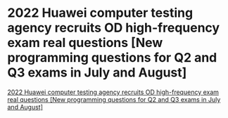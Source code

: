 # 2022 Huawei computer testing agency recruits OD high-frequency exam real questions [New programming questions for Q2 and Q3 exams in July and August]
[2022 Huawei computer testing agency recruits OD high-frequency exam real questions [New programming questions for Q2 and Q3 exams in July and August]](https://aiwithcloud.com/2022/09/19/2022_huawei_computer_testing_agency_recruits_od_high_frequency_exam_real_questions_new_programming_questions_for_q2_and_q3_exams_in_july_and_august/)